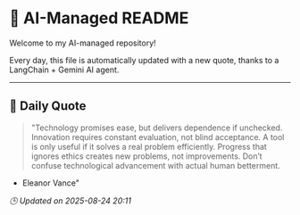 # 🧠 AI-Managed README

Welcome to my AI-managed repository!

Every day, this file is automatically updated with a new quote, thanks to a LangChain + Gemini AI agent.

---

## 📅 Daily Quote

> "Technology promises ease, but delivers dependence if unchecked. Innovation requires constant evaluation, not blind acceptance. A tool is only useful if it solves a real problem efficiently. Progress that ignores ethics creates new problems, not improvements. Don’t confuse technological advancement with actual human betterment.
- Eleanor Vance"

*🕒 Updated on 2025-08-24 20:11*